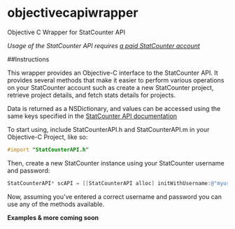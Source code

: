 objectivecapiwrapper
====================

Objective C Wrapper for StatCounter API

*Usage of the StatCounter API requires [a paid StatCounter account](http://statcounter.com/pricing/)*

##Instructions

This wrapper provides an Objective-C interface to the StatCounter API.  It provides several methods that make it easier to perform various operations on your StatCounter account such as create a new StatCounter project, retrieve project details, and fetch stats details for projects.  

Data is returned as a NSDictionary, and values can be accessed using the same keys specified in the [StatCounter API documentation](http://api.statcounter.com)

To start using, include StatCounterAPI.h and StatCounterAPI.m in your Objective-C Project, like so:
```objective-c
#import "StatCounterAPI.h"
```

Then, create a new StatCounter instance using your StatCounter username and password:

```objective-c
StatCounterAPI* scAPI = [[StatCounterAPI alloc] initWithUsername:@"myusername" password:@"mypassword"];
```

Now, assuming you've entered a correct username and password you can use any of the methods available.

**Examples & more coming soon**
